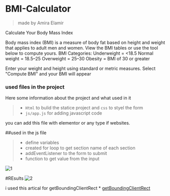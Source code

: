 # BMI-Calculator
> made by Amira Elamir 

Calculate Your Body Mass Index

Body mass index (BMI) is a measure of body fat based on height and weight that applies to adult men and women. View the BMI tables or use the tool below to compute yours.
BMI Categories:
Underweight = <18.5
Normal weight = 18.5–25
Overweight = 25–30
Obesity = BMI of 30 or greater

Enter your weight and height using standard or metric measures.
Select "Compute BMI" and your BMI will appear 

### used files in the project 
Here some information about the project and what used in it
>- `Html` to bulid the statice project and `css` to styel the form
>- `js/app.js` for adding javascript code 

you can add this file with elementor or any type if websites.

##used in the js file 
>- define variables 
>- created for loop to get section name of each section 
>-  addEventListener to the form to submit 
>- function to get value from the input 

![1](https://user-images.githubusercontent.com/56198841/130362983-5fb2bbd2-f0b9-426c-9692-88bfad5e43e1.png)

#REsults 
![2](https://user-images.githubusercontent.com/56198841/130363025-178d37a1-4292-4c7c-9b11-98d79790c8eb.png)


i used this artical for getBoundingClientRect * [getBoundingClientRect](https://#)
